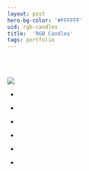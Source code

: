 ```yaml
---
layout: post
hero-bg-color: '#FFFFFF'
uid: rgb-candles
title:  'RGB Candles'
tags: portfolio
---
```


<div class="sqs-html-content">
 <p class="" style="white-space:pre-wrap;">
 </p>
</div>


<a href="{{ site.url }}/images/portfolio/rgb-candles/IMG_20180726_142934.jpg">
<img src = "{{ site.url }}/images/portfolio/rgb-candles/IMG_20180726_142934.jpg">
</a>


<ul class="projects clearfix">
  <li>
    <div class="project" style='background-image: url(/images/portfolio/rgb-candles/IMG_20180726_142825.jpg)'>
      <a class="cover" href="{{ site.url }}/images/portfolio/rgb-candles/IMG_20180726_142825.jpg"></a>
    </div>
  </li>
  <li>
    <div class="project" style='background-image: url(/images/portfolio/rgb-candles/IMG_20180706_173504.jpg)'>
      <a class="cover" href="{{ site.url }}/images/portfolio/rgb-candles/IMG_20180706_173504.jpg"></a>
    </div>
  </li>
  <li>
    <div class="project" style='background-image: url(/images/portfolio/rgb-candles/IMG_20180706_173501.jpg)'>
      <a class="cover" href="{{ site.url }}/images/portfolio/rgb-candles/IMG_20180706_173501.jpg"></a>
    </div>
  </li>
  <li>
    <div class="project" style='background-image: url(/images/portfolio/rgb-candles/IMG_20180706_173457.jpg)'>
      <a class="cover" href="{{ site.url }}/images/portfolio/rgb-candles/IMG_20180706_173457.jpg"></a>
    </div>
  </li>
  <li>
    <div class="project" style='background-image: url(/images/portfolio/rgb-candles/IMG_20180726_142902.jpg)'>
      <a class="cover" href="{{ site.url }}/images/portfolio/rgb-candles/IMG_20180726_142902.jpg"></a>
    </div>
  </li>
  <li>
    <div class="project" style='background-image: url(/images/portfolio/rgb-candles/IMG_20180726_142735.jpg)'>
      <a class="cover" href="{{ site.url }}/images/portfolio/rgb-candles/IMG_20180726_142735.jpg"></a>
    </div>
  </li>
</ul>
<br>


